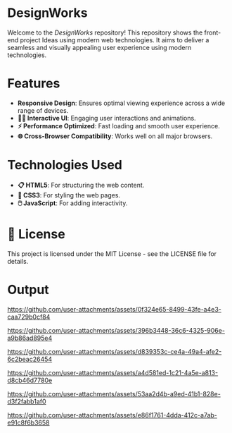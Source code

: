 # DesignWorks 
Welcome to the $DesignWorks$ repository! This repository shows the front-end project Ideas using modern web technologies. It aims to deliver a seamless and visually appealing user experience using modern technologies.
<br>
# Features
  - **Responsive Design**: Ensures optimal viewing experience across a wide range of devices.
  - **🧑‍🎨 Interactive UI**: Engaging user interactions and animations.
  - **⚡ Performance Optimized**: Fast loading and smooth user experience.
  - **🌐 Cross-Browser Compatibility**: Works well on all major browsers.

# Technologies Used
- **📋 HTML5**: For structuring the web content.
- **🎨 CSS3**: For styling the web pages.
- **🖱️ JavaScript**: For adding interactivity.

# 📄 License
This project is licensed under the MIT License - see the LICENSE file for details.

# Output
https://github.com/user-attachments/assets/0f324e65-8499-43fe-a4e3-caa729b0cf84

https://github.com/user-attachments/assets/396b3448-36c6-4325-906e-a9b86ad895e4

https://github.com/user-attachments/assets/d839353c-ce4a-49a4-afe2-6c2beac26454

https://github.com/user-attachments/assets/a4d581ed-1c21-4a5e-a813-d8cb46d7780e

https://github.com/user-attachments/assets/53aa2d4b-a9ed-41b1-828e-d3f2fabb1af0

https://github.com/user-attachments/assets/e86f1761-4dda-412c-a7ab-e91c8f6b3658
